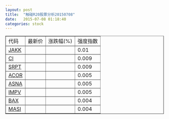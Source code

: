 ```yaml
---
layout: post
title:  "触碰R20股票分析20150708"
date:   2015-07-08 01:18:40
categories: stock
---
```

<script type="text/javascript">
var stockList = []
stockList.push('gb_jakk');
stockList.push('gb_ci');
stockList.push('gb_srpt');
stockList.push('gb_acor');
stockList.push('gb_asna');
stockList.push('gb_impv');
stockList.push('gb_bax');
stockList.push('gb_masi');
</script>

<table border="1">
 <tr>
 <td>代码</td>
  <td>最新价</td>
  <td>涨跌幅(%)</td>
 <td>强度指数</td>
</tr>
  <tr id="jakk"><td><a href="http://stock.finance.sina.com.cn/usstock/quotes/JAKK.html" target="_blank">JAKK</a></td><td></td><td></td><td>0.01</td></tr>
  <tr id="ci"><td><a href="http://stock.finance.sina.com.cn/usstock/quotes/CI.html" target="_blank">CI</a></td><td></td><td></td><td>0.009</td></tr>
  <tr id="srpt"><td><a href="http://stock.finance.sina.com.cn/usstock/quotes/SRPT.html" target="_blank">SRPT</a></td><td></td><td></td><td>0.009</td></tr>
  <tr id="acor"><td><a href="http://stock.finance.sina.com.cn/usstock/quotes/ACOR.html" target="_blank">ACOR</a></td><td></td><td></td><td>0.005</td></tr>
  <tr id="asna"><td><a href="http://stock.finance.sina.com.cn/usstock/quotes/ASNA.html" target="_blank">ASNA</a></td><td></td><td></td><td>0.005</td></tr>
  <tr id="impv"><td><a href="http://stock.finance.sina.com.cn/usstock/quotes/IMPV.html" target="_blank">IMPV</a></td><td></td><td></td><td>0.005</td></tr>
  <tr id="bax"><td><a href="http://stock.finance.sina.com.cn/usstock/quotes/BAX.html" target="_blank">BAX</a></td><td></td><td></td><td>0.004</td></tr>
  <tr id="masi"><td><a href="http://stock.finance.sina.com.cn/usstock/quotes/MASI.html" target="_blank">MASI</a></td><td></td><td></td><td>0.004</td></tr>
</table>
